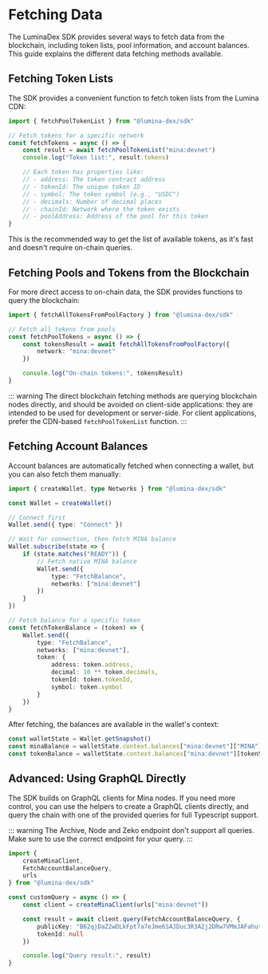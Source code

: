 # Fetching Data

The LuminaDex SDK provides several ways to fetch data from the blockchain, including token lists, pool information, and account balances. This guide explains the different data fetching methods available.

## Fetching Token Lists

The SDK provides a convenient function to fetch token lists from the Lumina CDN:

```ts
import { fetchPoolTokenList } from "@lumina-dex/sdk"

// Fetch tokens for a specific network
const fetchTokens = async () => {
	const result = await fetchPoolTokenList("mina:devnet")
	console.log("Token list:", result.tokens)

	// Each token has properties like:
	// - address: The token contract address
	// - tokenId: The unique token ID
	// - symbol: The token symbol (e.g., "USDC")
	// - decimals: Number of decimal places
	// - chainId: Network where the token exists
	// - poolAddress: Address of the pool for this token
}
```

This is the recommended way to get the list of available tokens, as it's fast and doesn't require on-chain queries.

## Fetching Pools and Tokens from the Blockchain

For more direct access to on-chain data, the SDK provides functions to query the blockchain:

```ts
import { fetchAllTokensFromPoolFactory } from "@lumina-dex/sdk"

// Fetch all tokens from pools
const fetchPoolTokens = async () => {
	const tokensResult = await fetchAllTokensFromPoolFactory({
		network: "mina:devnet"
	})

	console.log("On-chain tokens:", tokensResult)
}
```

::: warning
The direct blockchain fetching methods are querying blockchain nodes directly, and should be avoided on client-side applications: they are intended to be used for development or server-side. For client applications, prefer the CDN-based `fetchPoolTokenList` function.
:::

## Fetching Account Balances

Account balances are automatically fetched when connecting a wallet, but you can also fetch them manually:

```ts
import { createWallet, type Networks } from "@lumina-dex/sdk"

const Wallet = createWallet()

// Connect first
Wallet.send({ type: "Connect" })

// Wait for connection, then fetch MINA balance
Wallet.subscribe(state => {
	if (state.matches("READY")) {
		// Fetch native MINA balance
		Wallet.send({
			type: "FetchBalance",
			networks: ["mina:devnet"]
		})
	}
})

// Fetch balance for a specific token
const fetchTokenBalance = (token) => {
	Wallet.send({
		type: "FetchBalance",
		networks: ["mina:devnet"],
		token: {
			address: token.address,
			decimal: 10 ** token.decimals,
			tokenId: token.tokenId,
			symbol: token.symbol
		}
	})
}
```

After fetching, the balances are available in the wallet's context:

```ts
const walletState = Wallet.getSnapshot()
const minaBalance = walletState.context.balances["mina:devnet"]["MINA"]
const tokenBalance = walletState.context.balances["mina:devnet"][tokenSymbol]
```

## Advanced: Using GraphQL Directly

The SDK builds on GraphQL clients for Mina nodes. If you need more control, you can use the helpers to create a GraphQL clients directly, and query the chain with one of the provided queries for full Typescript support.

::: warning
The Archive, Node and Zeko endpoint don't support all queries. Make sure to use the correct endpoint for your query.
:::

```ts
import {
	createMinaClient,
	FetchAccountBalanceQuery,
	urls
} from "@lumina-dex/sdk"

const customQuery = async () => {
	const client = createMinaClient(urls["mina:devnet"])

	const result = await client.query(FetchAccountBalanceQuery, {
		publicKey: "B62qjDaZ2wDLkFpt7a7eJme6SAJDuc3R3A2j2DRw7VMmJAFahut7e8w",
		tokenId: null
	})

	console.log("Query result:", result)
}
```
